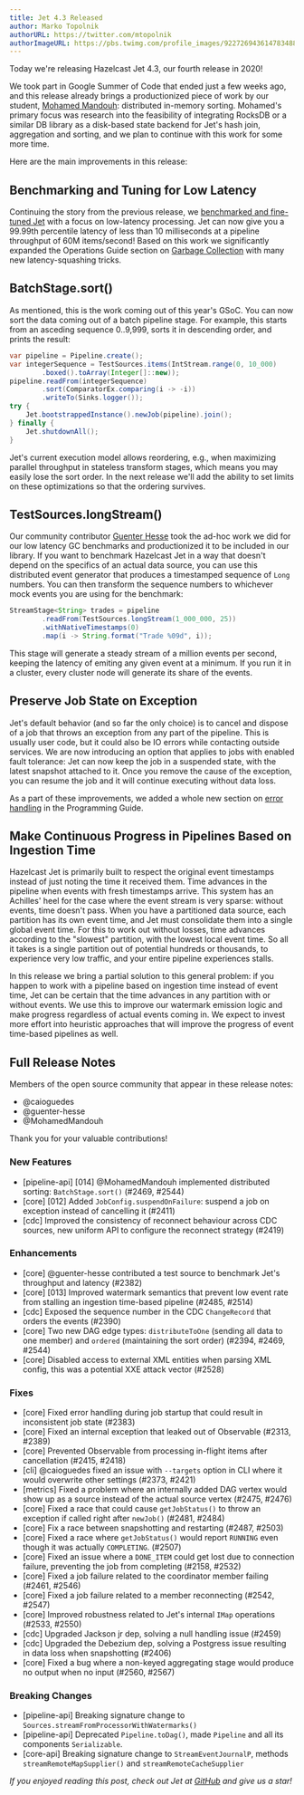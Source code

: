 ```yaml
---
title: Jet 4.3 Released
author: Marko Topolnik
authorURL: https://twitter.com/mtopolnik
authorImageURL: https://pbs.twimg.com/profile_images/922726943614783488/Pb5DDGWF_400x400.jpg
---
```


Today we're releasing Hazelcast Jet 4.3, our fourth release in 2020!

We took part in Google Summer of Code that ended just a few weeks ago,
and this release already brings a productionized piece of work by our
student, [Mohamed Mandouh](https://github.com/MohamedMandouh):
distributed in-memory sorting. Mohamed's primary focus was research into
the feasibility of integrating RocksDB or a similar DB library as a
disk-based state backend for Jet's hash join, aggregation and sorting,
and we plan to continue with this work for some more time.

Here are the main improvements in this release:

## Benchmarking and Tuning for Low Latency

Continuing the story from the previous release, we [benchmarked and
fine-tuned Jet](/blog/2020/08/05-gc-tuning-for-jet) with a focus on
low-latency processing. Jet can now give you a 99.99th percentile
latency of less than 10 milliseconds at a pipeline throughput of 60M
items/second! Based on this work we significantly expanded the
Operations Guide section on [Garbage
Collection](/docs/operations/gc-concerns) with many new
latency-squashing tricks.

## BatchStage.sort()

As mentioned, this is the work coming out of this year's GSoC. You can
now sort the data coming out of a batch pipeline stage. For example,
this starts from an asceding sequence 0..9,999, sorts it in descending
order, and prints the result:

```java
var pipeline = Pipeline.create();
var integerSequence = TestSources.items(IntStream.range(0, 10_000)
        .boxed().toArray(Integer[]::new));
pipeline.readFrom(integerSequence)
        .sort(ComparatorEx.comparing(i -> -i))
        .writeTo(Sinks.logger());
try {
    Jet.bootstrappedInstance().newJob(pipeline).join();
} finally {
    Jet.shutdownAll();
}
```

Jet's current execution model allows reordering, e.g., when maximizing
parallel throughput in stateless transform stages, which means you may
easily lose the sort order. In the next release we'll add the ability to
set limits on these optimizations so that the ordering survives.

## TestSources.longStream()

Our community contributor [Guenter
Hesse](https://github.com/guenter-hesse) took the ad-hoc work we did for
our low latency GC benchmarks and productionized it to be included in
our library. If you want to benchmark Hazelcast Jet in a way that
doesn't depend on the specifics of an actual data source, you can use
this distributed event generator that produces a timestamped sequence of
`Long` numbers. You can then transform the sequence numbers to whichever
mock events you are using for the benchmark:

```java
StreamStage<String> trades = pipeline
        .readFrom(TestSources.longStream(1_000_000, 25))
        .withNativeTimestamps(0)
        .map(i -> String.format("Trade %09d", i));
```

This stage will generate a steady stream of a million events per second,
keeping the latency of emiting any given event at a minimum. If you run
it in a cluster, every cluster node will generate its share of the
events.

## Preserve Job State on Exception

Jet's default behavior (and so far the only choice) is to cancel and
dispose of a job that throws an exception from any part of the pipeline.
This is usually user code, but it could also be IO errors while
contacting outside services. We are now introducing an option that
applies to jobs with enabled fault tolerance: Jet can now keep the job
in a suspended state, with the latest snapshot attached to it. Once you
remove the cause of the exception, you can resume the job and it will
continue executing without data loss.

As a part of these improvements, we added a whole new section on [error
handling](/docs/api/error-handling) in the Programming Guide.

## Make Continuous Progress in Pipelines Based on Ingestion Time

Hazelcast Jet is primarily built to respect the original event
timestamps instead of just noting the time it received them. Time
advances in the pipeline when events with fresh timestamps arrive. This
system has an Achilles' heel for the case where the event stream is very
sparse: without events, time doesn't pass. When you have a partitioned
data source, each partition has its own event time, and Jet must
consolidate them into a single global event time. For this to work out
without losses, time advances according to the "slowest" partition, with
the lowest local event time. So all it takes is a single partition out
of potential hundreds or thousands, to experience very low traffic, and
your entire pipeline experiences stalls.

In this release we bring a partial solution to this general problem:
if you happen to work with a pipeline based on ingestion time instead of
event time, Jet can be certain that the time advances in any partition
with or without events. We use this to improve our watermark emission
logic and make progress regardless of actual events coming in. We expect
to invest more effort into heuristic approaches that will improve the
progress of event time-based pipelines as well.

## Full Release Notes

Members of the open source community that appear in these release notes:

- @caioguedes
- @guenter-hesse
- @MohamedMandouh

Thank you for your valuable contributions!

### New Features

- [pipeline-api] [014] @MohamedMandouh implemented distributed sorting:
  `BatchStage.sort()` (#2469, #2544)
- [core] [012] Added `JobConfig.suspendOnFailure`: suspend a job on
  exception instead of cancelling it (#2411)
- [cdc] Improved the consistency of reconnect behaviour across CDC
  sources, new uniform API to configure the reconnect strategy (#2419)

### Enhancements

- [core] @guenter-hesse contributed a test source to benchmark Jet's
  throughput and latency (#2382)
- [core] [013] Improved watermark semantics that prevent low event rate
  from stalling an ingestion time-based pipeline (#2485, #2514)
- [cdc] Exposed the sequence number in the CDC `ChangeRecord` that
  orders the events (#2390)
- [core] Two new DAG edge types: `distributeToOne` (sending all data to
  one member) and `ordered` (maintaining the sort order) (#2394, #2469,
  #2544)
- [core] Disabled access to external XML entities when parsing XML
  config, this was a potential XXE attack vector (#2528)

### Fixes

- [core] Fixed error handling during job startup that could result in
  inconsistent job state (#2383)
- [core] Fixed an internal exception that leaked out of Observable
  (#2313, #2389)
- [core] Prevented Observable from processing in-flight items after
  cancellation (#2415, #2418)
- [cli] @caioguedes fixed an issue with `--targets` option in CLI where
  it would overwrite other settings (#2373, #2421)
- [metrics] Fixed a problem where an internally added DAG vertex would
  show up as a source instead of the actual source vertex (#2475, #2476)
- [core] Fixed a race that could cause `getJobStatus()` to throw an
  exception if called right after `newJob()` (#2481, #2484)
- [core] Fix a race between snapshotting and restarting (#2487, #2503)
- [core] Fixed a race where `getJobStatus()` would report `RUNNING` even
  though it was actually `COMPLETING`. (#2507)
- [core] Fixed an issue where a `DONE_ITEM` could get lost due to
  connection failure, preventing the job from completing (#2158, #2532)
- [core] Fixed a job failure related to the coordinator member failing
  (#2461, #2546)
- [core] Fixed a job failure related to a member reconnecting (#2542,
  #2547)
- [core] Improved robustness related to Jet's internal `IMap` operations
  (#2533, #2550)
- [cdc] Upgraded Jackson jr dep, solving a null handling issue (#2459)
- [cdc] Upgraded the Debezium dep, solving a Postgress issue resulting
  in data loss when snapshotting (#2406)
- [core] Fixed a bug where a non-keyed aggregating stage would produce
  no output when no input (#2560, #2567)

### Breaking Changes

- [pipeline-api] Breaking signature change to
  `Sources.streamFromProcessorWithWatermarks()`
- [pipeline-api] Deprecated `Pipeline.toDag()`, made `Pipeline` and all
  its components `Serializable`.
- [core-api] Breaking signature change to `StreamEventJournalP`, methods
  `streamRemoteMapSupplier()` and `streamRemoteCacheSupplier`

_If you enjoyed reading this post, check out Jet at
[GitHub](https://github.com/hazelcast/hazelcast-jet) and give us a
star!_
